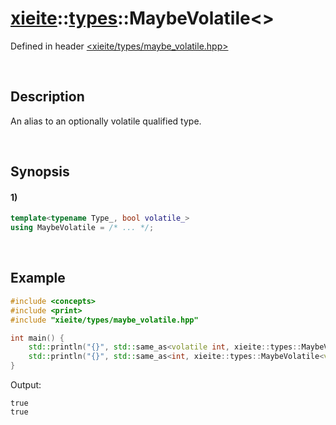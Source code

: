 # [xieite](../../xieite.md)\:\:[types](../../types.md)\:\:MaybeVolatile\<\>
Defined in header [<xieite/types/maybe_volatile.hpp>](../../../include/xieite/types/maybe_volatile.hpp)

&nbsp;

## Description
An alias to an optionally volatile qualified type.

&nbsp;

## Synopsis
#### 1)
```cpp
template<typename Type_, bool volatile_>
using MaybeVolatile = /* ... */;
```

&nbsp;

## Example
```cpp
#include <concepts>
#include <print>
#include "xieite/types/maybe_volatile.hpp"

int main() {
    std::println("{}", std::same_as<volatile int, xieite::types::MaybeVolatile<int, true>>);
    std::println("{}", std::same_as<int, xieite::types::MaybeVolatile<volatile int, false>>);
}
```
Output:
```
true
true
```
